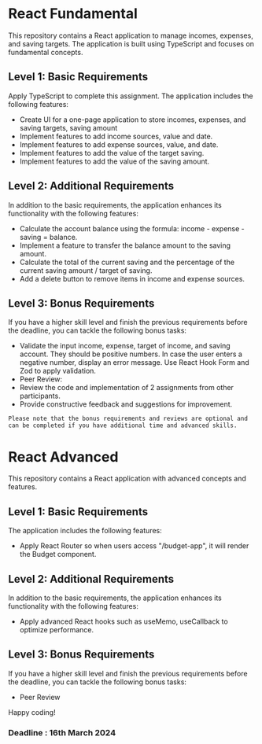 # React Fundamental

This repository contains a React application to manage incomes, expenses, and saving targets. The application is built using TypeScript and focuses on fundamental concepts.

## Level 1: Basic Requirements

Apply TypeScript to complete this assignment. The application includes the following features:

- Create UI for a one-page application to store incomes, expenses, and saving targets, saving amount
- Implement features to add income sources, value and date.
- Implement features to add expense sources, value, and date.
- Implement features to add the value of the target saving.
- Implement features to add the value of the saving amount.

## Level 2: Additional Requirements

In addition to the basic requirements, the application enhances its functionality with the following features:

- Calculate the account balance using the formula: income - expense - saving = balance.
- Implement a feature to transfer the balance amount to the saving amount.
- Calculate the total of the current saving and the percentage of the current saving amount / target of saving.
- Add a delete button to remove items in income and expense sources.

## Level 3: Bonus Requirements

If you have a higher skill level and finish the previous requirements before the deadline, you can tackle the following bonus tasks:

- Validate the input income, expense, target of income, and saving account. They should be positive numbers. In case the user enters a negative number, display an error message. Use React Hook Form and Zod to apply validation.
- Peer Review:
- Review the code and implementation of 2 assignments from other participants.
- Provide constructive feedback and suggestions for improvement.


`Please note that the bonus requirements and reviews are optional and can be completed if you have additional time and advanced skills.`


# React Advanced

This repository contains a React application with advanced concepts and features.

## Level 1: Basic Requirements

The application includes the following features:

- Apply React Router so when users access "/budget-app", it will render the Budget component.

## Level 2: Additional Requirements

In addition to the basic requirements, the application enhances its functionality with the following features:

- Apply advanced React hooks such as useMemo, useCallback to optimize performance.

## Level 3: Bonus Requirements

If you have a higher skill level and finish the previous requirements before the deadline, you can tackle the following bonus tasks:

- Peer Review

Happy coding!

### Deadline : 16th March 2024 
